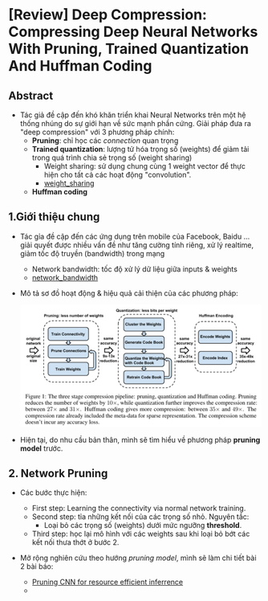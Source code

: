 # [Review] Deep Compression: Compressing Deep Neural Networks With Pruning, Trained Quantization And Huffman Coding


## Abstract 

+ Tác giả đề cập đến khó khăn triển khai Neural Networks trên một hệ thống nhúng do sự giới hạn về sức mạnh phần cứng. Giải pháp đưa ra "deep compression" với 3 phương pháp chính:
    - **Pruning**: chỉ học các *connection* quan trọng
    - **Trained quantization**: lượng tử hóa trọng số (weights) để giảm tải trong quá trình chia sẻ trọng số (weight sharing)
        - Weight sharing: sử dụng chung cùng 1 weight vector để thực hiện cho tất cả các hoạt động "convolution".  
        - [weight_sharing](https://www.quora.com/What-exactly-is-meant-by-shared-weights-in-convolutional-neural-network)
    - **Huffman coding** 


## 1.Giới thiệu chung 

+ Tác gỉa đề cập đến các ứng dụng trên mobile của Facebook, Baidu ... giải quyết được nhiều vấn đề như tăng cường tính riêng, xử lý realtime, giảm tốc độ truyền (bandwidth) trong mạng
    - Network bandwidth: tốc độ xử lý dữ liệu giữa inputs & weights
    - [network_bandwidth](https://medium.com/@culurciello/computation-and-memory-bandwidth-in-deep-neural-networks-16cbac63ebd5) 

+ Mô tả sơ đồ hoạt động & hiệu quả cải thiện của các phương pháp:

    ![The three stage compression pipeline](figures/three_stage_compression.png)

+ Hiện tại, do nhu cầu bản thân, mình sẽ tìm hiểu về phương pháp **pruning model** trước.  


## 2. Network Pruning

+ Các bước thực hiện:
    - First step: Learning the connectivity via normal network training.
    - Second step: tỉa những kết nối của các trọng số nhỏ. Nguyên tắc: 
        - Loại bỏ các trọng số  (weights) dưới mức ngưỡng **threshold**.
    - Third step: học lại mô hình với các weights sau khi loại bỏ bớt các kết nối thưa thớt ở bước 2.

+ Mở rộng nghiên cứu theo hướng *pruning model*, mình sẽ làm chi tiết bài 2 bài báo:
    - [Pruning CNN for resource efficient inferrence](https://arxiv.org/abs/1611.06440)
    - 
